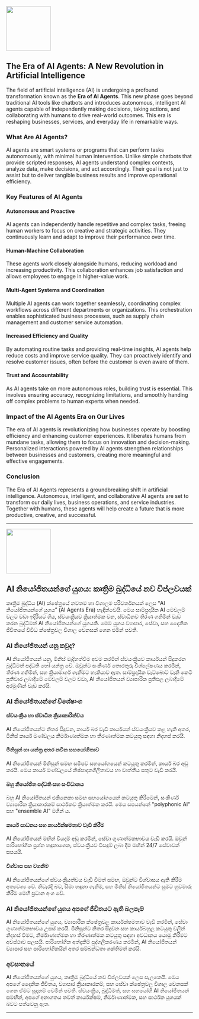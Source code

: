 <img src="https://r2cdn.perplexity.ai/pplx-full-logo-primary-dark%402x.png" class="logo" width="120"/>

## The Era of AI Agents: A New Revolution in Artificial Intelligence

The field of artificial intelligence (AI) is undergoing a profound transformation known as the **Era of AI Agents**. This new phase goes beyond traditional AI tools like chatbots and introduces autonomous, intelligent AI agents capable of independently making decisions, taking actions, and collaborating with humans to drive real-world outcomes. This era is reshaping businesses, services, and everyday life in remarkable ways.

### What Are AI Agents?

AI agents are smart systems or programs that can perform tasks autonomously, with minimal human intervention. Unlike simple chatbots that provide scripted responses, AI agents understand complex contexts, analyze data, make decisions, and act accordingly. Their goal is not just to assist but to deliver tangible business results and improve operational efficiency.

### Key Features of AI Agents

#### Autonomous and Proactive

AI agents can independently handle repetitive and complex tasks, freeing human workers to focus on creative and strategic activities. They continuously learn and adapt to improve their performance over time.

#### Human-Machine Collaboration

These agents work closely alongside humans, reducing workload and increasing productivity. This collaboration enhances job satisfaction and allows employees to engage in higher-value work.

#### Multi-Agent Systems and Coordination

Multiple AI agents can work together seamlessly, coordinating complex workflows across different departments or organizations. This orchestration enables sophisticated business processes, such as supply chain management and customer service automation.

#### Increased Efficiency and Quality

By automating routine tasks and providing real-time insights, AI agents help reduce costs and improve service quality. They can proactively identify and resolve customer issues, often before the customer is even aware of them.

#### Trust and Accountability

As AI agents take on more autonomous roles, building trust is essential. This involves ensuring accuracy, recognizing limitations, and smoothly handing off complex problems to human experts when needed.

### Impact of the AI Agents Era on Our Lives

The era of AI agents is revolutionizing how businesses operate by boosting efficiency and enhancing customer experiences. It liberates humans from mundane tasks, allowing them to focus on innovation and decision-making. Personalized interactions powered by AI agents strengthen relationships between businesses and customers, creating more meaningful and effective engagements.

### Conclusion

The Era of AI Agents represents a groundbreaking shift in artificial intelligence. Autonomous, intelligent, and collaborative AI agents are set to transform our daily lives, business operations, and service industries. Together with humans, these agents will help create a future that is more productive, creative, and successful.

---
<img src="https://r2cdn.perplexity.ai/pplx-full-logo-primary-dark%402x.png" class="logo" width="120"/>

## AI නියෝජිතයන්ගේ යුගය: කෘත්‍රිම බුද්ධියේ නව විප්ලවයක්

කෘත්‍රිම බුද්ධිය (AI) ක්ෂේත්‍රයේ නවතම හා විශාලම පරිවර්තනයක් ලෙස “AI නියෝජිතයන්ගේ යුගය” (AI Agents Era) හැඳින්වෙයි. මෙය සාම්ප්‍රදායික AI මෙවලම් වලට වඩා ඉදිරියට ගිය, ස්වයංක්‍රීයව ක්‍රියාත්මක වන, ස්වාධීනව තීරණ ගනිමින් වැඩ කරන බුද්ධිමත් AI නියෝජිතයන්ගේ යුගයකි. මෙම යුගය ව්‍යාපාර, සේවා, සහ දෛනික ජීවිතයේ විවිධ ක්ෂේත්‍රවල විශාල වෙනසක් ගෙන එමින් පවතී.

### AI නියෝජිතයන් යනු කවුද?

AI නියෝජිතයන් යනු, මිනිස් මැදිහත්වීම අවම කරමින් ස්වයංක්‍රීයව කාර්යයන් සිදුකරන බුද්ධිමත් පද්ධති හෝ යන්ත්‍ර වේ. ඔවුන්ට සංකීර්ණ තොරතුරු විශ්ලේෂණය කරමින්, තීරණ ගනිමින්, සහ ක්‍රියාමාර්ග ගැනීමට හැකියාව ඇත. සාම්ප්‍රදායික චැට්බොට් වැනි කෙටි ප්‍රතිචාර ලබාදීමේ මෙවලම් වලට වඩා, AI නියෝජිතයන් ව්‍යාපාරික ප්‍රතිඵල ලබාදීමේ අරමුණින් වැඩ කරයි.

### AI නියෝජිතයන්ගේ විශේෂාංග

#### ස්වයංක්‍රීය හා ස්වාධීන ක්‍රියාකාරීත්වය

AI නියෝජිතයන්ට නිතර සිදුවන, කාර්ය බර වැඩි කාර්යයන් ස්වයංක්‍රීයව කළ හැකි අතර, මිනිස් කාර්ය මණ්ඩලය නිර්මාණාත්මක හා තීරණාත්මක කටයුතු සඳහා නිදහස් කරයි.

#### මිනිසුන් හා යන්ත්‍ර අතර නවීන සහයෝගිතාව

AI නියෝජිතයන් මිනිසුන් සමඟ සමීපව සහයෝගයෙන් කටයුතු කරමින්, කාර්ය බර අඩු කරයි. මෙය කාර්ය මණ්ඩලයේ නිෂ්පාදනශීලීතාවය හා වෘත්තීය සතුට වැඩි කරයි.

#### බහු නියෝජිත පද්ධති සහ සංවිධානය

බහු AI නියෝජිතයන් එකිනෙකා සමඟ සහයෝගයෙන් කටයුතු කිරීමෙන්, සංකීර්ණ ව්‍යාපාරික ක්‍රියාකාරකම් සාර්ථකව ක්‍රියාත්මක කරයි. මෙය සපයන්නේ "polyphonic AI" සහ "ensemble AI" මගින් ය.

#### කාර්ය සාධනය සහ කාර්යක්ෂමතාව වැඩි කිරීම

AI නියෝජිතයන් මඟින් වියදම් අඩු කරමින්, සේවා ගුණාත්මකභාවය වැඩි කරයි. ඔවුන් පාරිභෝගික ප්‍රශ්න හඳුනාගෙන, ස්වයංක්‍රීයව විසඳුම් ලබා දීම මඟින් 24/7 සේවාවක් සපයයි.

#### විශ්වාස සහ වගකීම

AI නියෝජිතයන්ගේ ස්වයංක්‍රීයත්වය වැඩි වීමත් සමඟ, ඔවුන්ට විශ්වාසය ඇති කිරීම අත්‍යවශ්‍ය වේ. නිවැරදි බව, සීමා හඳුනා ගැනීම, සහ මිනිස් නියෝජිතයන්ට සුමට හුවමාරු කිරීම මෙහි ප්‍රධාන අංග වේ.

### AI නියෝජිතයන්ගේ යුගය අපගේ ජීවිතයට ඇති බලපෑම්

AI නියෝජිතයන්ගේ යුගය, ව්‍යාපාරික ක්ෂේත්‍රවල කාර්යක්ෂමතාව වැඩි කරමින්, සේවා ගුණාත්මකභාවය උසස් කරයි. මිනිසුන්ට නිතර සිදුවන සහ කාර්යබහුල කටයුතු වලින් නිදහස් වීමට, නිර්මාණාත්මක හා තීරණාත්මක කටයුතු සඳහා අවධානය යොමු කිරීමට අවස්ථාව සලසයි. පාරිභෝගික අත්දැකීම් පුද්ගලීකරණය කරමින්, AI නියෝජිතයන් ව්‍යාපාර සහ පාරිභෝගිකයින් අතර සම්බන්ධතා ශක්තිමත් කරයි.

### අවසානයේ

AI නියෝජිතයන්ගේ යුගය, කෘත්‍රිම බුද්ධියේ නව විප්ලවයක් ලෙස සැලකෙයි. මෙය අපගේ දෛනික ජීවිතය, ව්‍යාපාර ක්‍රියාකාරකම්, සහ සේවා ක්ෂේත්‍රවල විශාල වෙනසක් ගෙන ඒමට සූදානම් වෙමින් පවතී. ස්වයංක්‍රීය, බුද්ධිමත්, සහ සහයෝගී AI නියෝජිතයන් සමඟින්, අපගේ අනාගතය තවත් කාර්යක්ෂම, නිර්මාණාත්මක, සහ සාර්ථක යුගයක් බවට පත්වෙනු ඇත.

---



